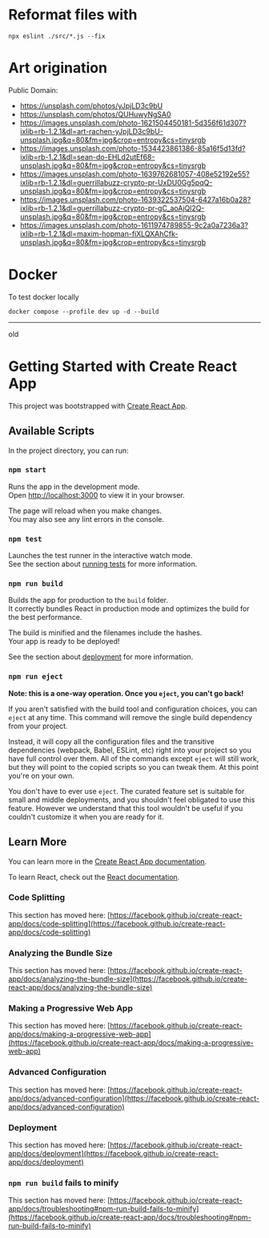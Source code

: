 # Reformat files with

```shell
npx eslint ./src/*.js --fix 
```

# Art origination

Public Domain:
* https://unsplash.com/photos/yJpjLD3c9bU
* https://unsplash.com/photos/QUHuwyNgSA0 
* https://images.unsplash.com/photo-1621504450181-5d356f61d307?ixlib=rb-1.2.1&dl=art-rachen-yJpjLD3c9bU-unsplash.jpg&q=80&fm=jpg&crop=entropy&cs=tinysrgb
* https://images.unsplash.com/photo-1534423861386-85a16f5d13fd?ixlib=rb-1.2.1&dl=sean-do-EHLd2utEf68-unsplash.jpg&q=80&fm=jpg&crop=entropy&cs=tinysrgb
* https://images.unsplash.com/photo-1639762681057-408e52192e55?ixlib=rb-1.2.1&dl=guerrillabuzz-crypto-pr-UxDU0Gg5pqQ-unsplash.jpg&q=80&fm=jpg&crop=entropy&cs=tinysrgb
* https://images.unsplash.com/photo-1639322537504-6427a16b0a28?ixlib=rb-1.2.1&dl=guerrillabuzz-crypto-pr-gC_aoAjQl2Q-unsplash.jpg&q=80&fm=jpg&crop=entropy&cs=tinysrgb
* https://images.unsplash.com/photo-1611974789855-9c2a0a7236a3?ixlib=rb-1.2.1&dl=maxim-hopman-fiXLQXAhCfk-unsplash.jpg&q=80&fm=jpg&crop=entropy&cs=tinysrgb

# Docker

To test docker locally
```shell
docker compose --profile dev up -d --build
```

---
old

# Getting Started with Create React App

This project was bootstrapped with [Create React App](https://github.com/facebook/create-react-app).

## Available Scripts

In the project directory, you can run:

### `npm start`

Runs the app in the development mode.\
Open [http://localhost:3000](http://localhost:3000) to view it in your browser.

The page will reload when you make changes.\
You may also see any lint errors in the console.

### `npm test`

Launches the test runner in the interactive watch mode.\
See the section about [running tests](https://facebook.github.io/create-react-app/docs/running-tests) for more information.

### `npm run build`

Builds the app for production to the `build` folder.\
It correctly bundles React in production mode and optimizes the build for the best performance.

The build is minified and the filenames include the hashes.\
Your app is ready to be deployed!

See the section about [deployment](https://facebook.github.io/create-react-app/docs/deployment) for more information.

### `npm run eject`

**Note: this is a one-way operation. Once you `eject`, you can't go back!**

If you aren't satisfied with the build tool and configuration choices, you can `eject` at any time. This command will remove the single build dependency from your project.

Instead, it will copy all the configuration files and the transitive dependencies (webpack, Babel, ESLint, etc) right into your project so you have full control over them. All of the commands except `eject` will still work, but they will point to the copied scripts so you can tweak them. At this point you're on your own.

You don't have to ever use `eject`. The curated feature set is suitable for small and middle deployments, and you shouldn't feel obligated to use this feature. However we understand that this tool wouldn't be useful if you couldn't customize it when you are ready for it.

## Learn More

You can learn more in the [Create React App documentation](https://facebook.github.io/create-react-app/docs/getting-started).

To learn React, check out the [React documentation](https://reactjs.org/).

### Code Splitting

This section has moved here: [https://facebook.github.io/create-react-app/docs/code-splitting](https://facebook.github.io/create-react-app/docs/code-splitting)

### Analyzing the Bundle Size

This section has moved here: [https://facebook.github.io/create-react-app/docs/analyzing-the-bundle-size](https://facebook.github.io/create-react-app/docs/analyzing-the-bundle-size)

### Making a Progressive Web App

This section has moved here: [https://facebook.github.io/create-react-app/docs/making-a-progressive-web-app](https://facebook.github.io/create-react-app/docs/making-a-progressive-web-app)

### Advanced Configuration

This section has moved here: [https://facebook.github.io/create-react-app/docs/advanced-configuration](https://facebook.github.io/create-react-app/docs/advanced-configuration)

### Deployment

This section has moved here: [https://facebook.github.io/create-react-app/docs/deployment](https://facebook.github.io/create-react-app/docs/deployment)

### `npm run build` fails to minify

This section has moved here: [https://facebook.github.io/create-react-app/docs/troubleshooting#npm-run-build-fails-to-minify](https://facebook.github.io/create-react-app/docs/troubleshooting#npm-run-build-fails-to-minify)
